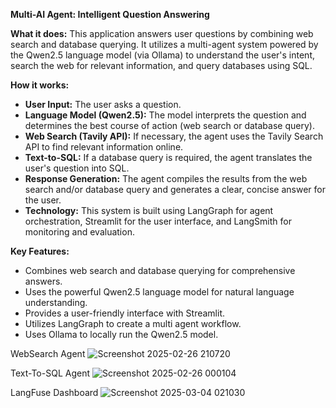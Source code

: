 

**Multi-AI Agent: Intelligent Question Answering**

**What it does:** This application answers user questions by combining web search and database querying. It utilizes a multi-agent system powered by the Qwen2.5 language model (via Ollama) to understand the user's intent, search the web for relevant information, and query databases using SQL.

**How it works:**

* **User Input:** The user asks a question.
* **Language Model (Qwen2.5):** The model interprets the question and determines the best course of action (web search or database query).
* **Web Search (Tavily API):** If necessary, the agent uses the Tavily Search API to find relevant information online.
* **Text-to-SQL:** If a database query is required, the agent translates the user's question into SQL.
* **Response Generation:** The agent compiles the results from the web search and/or database query and generates a clear, concise answer for the user.
* **Technology:** This system is built using LangGraph for agent orchestration, Streamlit for the user interface, and LangSmith for monitoring and evaluation.

**Key Features:**

* Combines web search and database querying for comprehensive answers.
* Uses the powerful Qwen2.5 language model for natural language understanding.
* Provides a user-friendly interface with Streamlit.
* Utilizes LangGraph to create a multi agent workflow.
* Uses Ollama to locally run the Qwen2.5 model.


WebSearch Agent
![Screenshot 2025-02-26 210720](https://github.com/user-attachments/assets/44a1be8b-bd87-4766-8bf9-db60ca41c0ba)

Text-To-SQL Agent
![Screenshot 2025-02-26 000104](https://github.com/user-attachments/assets/302ce9ac-6991-424c-a45e-4b043b84082e)

LangFuse Dashboard
![Screenshot 2025-03-04 021030](https://github.com/user-attachments/assets/86c63953-0966-4837-9411-d93a6b648971)

